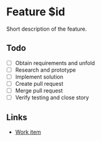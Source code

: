 # Feature $id

Short description of the feature.

## Todo

- [ ] Obtain requirements and unfold
- [ ] Research and prototype
- [ ] Implement solution
- [ ] Create pull request
- [ ] Merge pull request
- [ ] Verify testing and close story

## Links

- [Work item]()